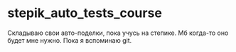 # stepik_auto_tests_course
Складываю свои авто-поделки, пока учусь на степике. Мб когда-то оно будет мне нужно.
Пока я вспоминаю git.